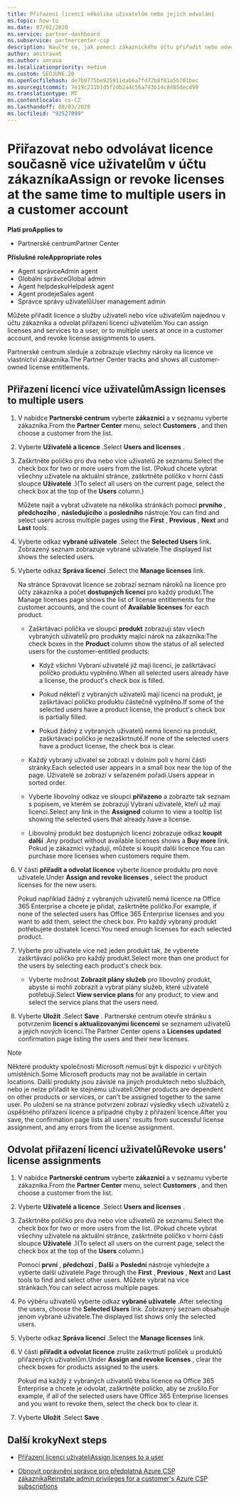 ```yaml
---
title: Přiřazení licencí několika uživatelům nebo jejich odvolání
ms.topic: how-to
ms.date: 07/02/2020
ms.service: partner-dashboard
ms.subservice: partnercenter-csp
description: Naučte se, jak pomocí zákaznického účtu přiřadit nebo odvolat licence a služby jednomu uživateli nebo více uživatelům najednou.
author: amitravat
ms.author: amrava
ms.localizationpriority: medium
ms.custom: SEOJUNE.20
ms.openlocfilehash: de7b9775be925911dab6a7fd72b8f81a5b701bec
ms.sourcegitcommit: 7e19c211b1d5f2db2a4c56a743b14c8485decd99
ms.translationtype: MT
ms.contentlocale: cs-CZ
ms.lasthandoff: 08/03/2020
ms.locfileid: "92527099"
---
```

# <a name="assign-or-revoke-licenses-at-the-same-time-to-multiple-users-in-a-customer-account"></a><span data-ttu-id="ecf21-103">Přiřazovat nebo odvolávat licence současně více uživatelům v účtu zákazníka</span><span class="sxs-lookup"><span data-stu-id="ecf21-103">Assign or revoke licenses at the same time to multiple users in a customer account</span></span>

<span data-ttu-id="ecf21-104">**Platí pro**</span><span class="sxs-lookup"><span data-stu-id="ecf21-104">**Applies to**</span></span>

- <span data-ttu-id="ecf21-105">Partnerské centrum</span><span class="sxs-lookup"><span data-stu-id="ecf21-105">Partner Center</span></span>

<span data-ttu-id="ecf21-106">**Příslušné role**</span><span class="sxs-lookup"><span data-stu-id="ecf21-106">**Appropriate roles**</span></span>

- <span data-ttu-id="ecf21-107">Agent správce</span><span class="sxs-lookup"><span data-stu-id="ecf21-107">Admin agent</span></span>
- <span data-ttu-id="ecf21-108">Globální správce</span><span class="sxs-lookup"><span data-stu-id="ecf21-108">Global admin</span></span>
- <span data-ttu-id="ecf21-109">Agent helpdesku</span><span class="sxs-lookup"><span data-stu-id="ecf21-109">Helpdesk agent</span></span>
- <span data-ttu-id="ecf21-110">Agent prodeje</span><span class="sxs-lookup"><span data-stu-id="ecf21-110">Sales agent</span></span>
- <span data-ttu-id="ecf21-111">Správce správy uživatelů</span><span class="sxs-lookup"><span data-stu-id="ecf21-111">User management admin</span></span>

<span data-ttu-id="ecf21-112">Můžete přiřadit licence a služby uživateli nebo více uživatelům najednou v účtu zákazníka a odvolat přiřazení licencí uživatelům.</span><span class="sxs-lookup"><span data-stu-id="ecf21-112">You can assign licenses and services to a user, or to multiple users at once in a customer account, and revoke license assignments to users.</span></span>

<span data-ttu-id="ecf21-113">Partnerské centrum sleduje a zobrazuje všechny nároky na licence ve vlastnictví zákazníka.</span><span class="sxs-lookup"><span data-stu-id="ecf21-113">The Partner Center tracks and shows all customer-owned license entitlements.</span></span>

## <a name="assign-licenses-to-multiple-users"></a><span data-ttu-id="ecf21-114">Přiřazení licencí více uživatelům</span><span class="sxs-lookup"><span data-stu-id="ecf21-114">Assign licenses to multiple users</span></span>

1. <span data-ttu-id="ecf21-115">V nabídce **Partnerské centrum** vyberte **zákazníci** a v seznamu vyberte zákazníka.</span><span class="sxs-lookup"><span data-stu-id="ecf21-115">From the **Partner Center** menu, select **Customers** , and then choose a customer from the list.</span></span>

2. <span data-ttu-id="ecf21-116">Vyberte **Uživatelé a licence** .</span><span class="sxs-lookup"><span data-stu-id="ecf21-116">Select **Users and licenses** .</span></span>

3. <span data-ttu-id="ecf21-117">Zaškrtněte políčko pro dva nebo více uživatelů ze seznamu.</span><span class="sxs-lookup"><span data-stu-id="ecf21-117">Select the check box for two or more users from the list.</span></span> <span data-ttu-id="ecf21-118">(Pokud chcete vybrat všechny uživatele na aktuální stránce, zaškrtněte políčko v horní části sloupce **Uživatelé** .)</span><span class="sxs-lookup"><span data-stu-id="ecf21-118">(To select all users on the current page, select the check box at the top of the **Users** column.)</span></span>

    <span data-ttu-id="ecf21-119">Můžete najít a vybrat uživatele na několika stránkách pomocí **prvního** , **předchozího** , **následujícího** a **posledního** nástroje.</span><span class="sxs-lookup"><span data-stu-id="ecf21-119">You can find and select users across multiple pages using the **First** , **Previous** , **Next** and **Last** tools.</span></span>

4. <span data-ttu-id="ecf21-120">Vyberte odkaz **vybrané uživatele** .</span><span class="sxs-lookup"><span data-stu-id="ecf21-120">Select the **Selected Users** link.</span></span> <span data-ttu-id="ecf21-121">Zobrazený seznam zobrazuje vybrané uživatele.</span><span class="sxs-lookup"><span data-stu-id="ecf21-121">The displayed list shows the selected users.</span></span>

5. <span data-ttu-id="ecf21-122">Vyberte odkaz **Správa licencí** .</span><span class="sxs-lookup"><span data-stu-id="ecf21-122">Select the **Manage licenses** link.</span></span>

    <span data-ttu-id="ecf21-123">Na stránce Spravovat licence se zobrazí seznam nároků na licence pro účty zákazníka a počet **dostupných licencí** pro každý produkt.</span><span class="sxs-lookup"><span data-stu-id="ecf21-123">The Manage licenses page shows the list of license entitlements for the customer accounts, and the count of **Available licenses** for each product.</span></span>

    - <span data-ttu-id="ecf21-124">Zaškrtávací políčka ve sloupci **produkt** zobrazují stav všech vybraných uživatelů pro produkty mající nárok na zákazníka:</span><span class="sxs-lookup"><span data-stu-id="ecf21-124">The check boxes in the **Product** column show the status of all selected users for the customer-entitled products:</span></span>

       - <span data-ttu-id="ecf21-125">Když všichni Vybraní uživatelé již mají licenci, je zaškrtávací políčko produktu vyplněno.</span><span class="sxs-lookup"><span data-stu-id="ecf21-125">When all selected users already have a license, the product's check box is filled.</span></span>

       - <span data-ttu-id="ecf21-126">Pokud někteří z vybraných uživatelů mají licenci na produkt, je zaškrtávací políčko produktu částečně vyplněno.</span><span class="sxs-lookup"><span data-stu-id="ecf21-126">If some of the selected users have a product license, the product's check box is partially filled.</span></span>

       - <span data-ttu-id="ecf21-127">Pokud žádný z vybraných uživatelů nemá licenci na produkt, zaškrtávací políčko je nezaškrtnuté.</span><span class="sxs-lookup"><span data-stu-id="ecf21-127">If none of the selected users have a product license, the check box is clear.</span></span>

    - <span data-ttu-id="ecf21-128">Každý vybraný uživatel se zobrazí v dolním poli v horní části stránky.</span><span class="sxs-lookup"><span data-stu-id="ecf21-128">Each selected user appears in a small box near the top of the page.</span></span> <span data-ttu-id="ecf21-129">Uživatelé se zobrazí v seřazeném pořadí.</span><span class="sxs-lookup"><span data-stu-id="ecf21-129">Users appear in sorted order.</span></span>

    - <span data-ttu-id="ecf21-130">Vyberte libovolný odkaz ve sloupci **přiřazeno** a zobrazte tak seznam s popisem, ve kterém se zobrazují Vybraní uživatelé, kteří už mají licenci.</span><span class="sxs-lookup"><span data-stu-id="ecf21-130">Select any link in the **Assigned** column to view a tooltip list showing the selected users that already have a license.</span></span>

    - <span data-ttu-id="ecf21-131">Libovolný produkt bez dostupných licencí zobrazuje odkaz **koupit další** .</span><span class="sxs-lookup"><span data-stu-id="ecf21-131">Any product without available licenses shows a **Buy more** link.</span></span> <span data-ttu-id="ecf21-132">Pokud je zákazníci vyžadují, můžete si koupit další licence.</span><span class="sxs-lookup"><span data-stu-id="ecf21-132">You can purchase more licenses when customers require them.</span></span>

6. <span data-ttu-id="ecf21-133">V části **přiřadit a odvolat licence** vyberte licence produktu pro nové uživatele.</span><span class="sxs-lookup"><span data-stu-id="ecf21-133">Under **Assign and revoke licenses** , select the product licenses for the new users.</span></span> 

   <span data-ttu-id="ecf21-134">Pokud například žádný z vybraných uživatelů nemá licence na Office 365 Enterprise a chcete je přidat, zaškrtněte políčko.</span><span class="sxs-lookup"><span data-stu-id="ecf21-134">For example, if none of the selected users has Office 365 Enterprise licenses and you want to add them, select the check box.</span></span> <span data-ttu-id="ecf21-135">Pro každý vybraný produkt potřebujete dostatek licencí.</span><span class="sxs-lookup"><span data-stu-id="ecf21-135">You need enough licenses for each selected product.</span></span>

7. <span data-ttu-id="ecf21-136">Vyberte pro uživatele více než jeden produkt tak, že vyberete zaškrtávací políčko pro každý produkt.</span><span class="sxs-lookup"><span data-stu-id="ecf21-136">Select more than one product for the users by selecting each product's check box.</span></span>
    -   <span data-ttu-id="ecf21-137">Vyberte možnost **Zobrazit plány služeb** pro libovolný produkt, abyste si mohli zobrazit a vybrat plány služeb, které uživatelé potřebují.</span><span class="sxs-lookup"><span data-stu-id="ecf21-137">Select **View service plans** for any product, to view and select the service plans that the users need.</span></span>

8. <span data-ttu-id="ecf21-138">Vyberte **Uložit** .</span><span class="sxs-lookup"><span data-stu-id="ecf21-138">Select **Save** .</span></span> <span data-ttu-id="ecf21-139">Partnerské centrum otevře stránku s potvrzením **licencí s aktualizovanými licencemi** se seznamem uživatelů a jejich nových licencí.</span><span class="sxs-lookup"><span data-stu-id="ecf21-139">The Partner Center opens a **Licenses updated** confirmation page listing the users and their new licenses.</span></span>

>[!NOTE]
><span data-ttu-id="ecf21-140">Některé produkty společnosti Microsoft nemusí být k dispozici v určitých umístěních.</span><span class="sxs-lookup"><span data-stu-id="ecf21-140">Some Microsoft products may not be available in certain locations.</span></span> <span data-ttu-id="ecf21-141">Další produkty jsou závislé na jiných produktech nebo službách, nebo je nelze přiřadit ke stejnému uživateli.</span><span class="sxs-lookup"><span data-stu-id="ecf21-141">Other products are dependent on other products or services, or can't be assigned together to the same user.</span></span> <span data-ttu-id="ecf21-142">Po uložení se na stránce potvrzení zobrazí výsledky všech uživatelů z úspěšného přiřazení licence a případné chyby z přiřazení licence.</span><span class="sxs-lookup"><span data-stu-id="ecf21-142">After you save, the confirmation page lists all users' results from successful license assignment, and any errors from the license assignment.</span></span>

## <a name="revoke-users-license-assignments"></a><span data-ttu-id="ecf21-143">Odvolat přiřazení licencí uživatelů</span><span class="sxs-lookup"><span data-stu-id="ecf21-143">Revoke users' license assignments</span></span>

1. <span data-ttu-id="ecf21-144">V nabídce **Partnerské centrum** vyberte **zákazníci** a v seznamu vyberte zákazníka.</span><span class="sxs-lookup"><span data-stu-id="ecf21-144">From the **Partner Center** menu, select **Customers** , and then choose a customer from the list.</span></span>

2. <span data-ttu-id="ecf21-145">Vyberte **Uživatelé a licence** .</span><span class="sxs-lookup"><span data-stu-id="ecf21-145">Select **Users and licenses** .</span></span>

3. <span data-ttu-id="ecf21-146">Zaškrtněte políčko pro dva nebo více uživatelů ze seznamu.</span><span class="sxs-lookup"><span data-stu-id="ecf21-146">Select the check box for two or more users from the list.</span></span> <span data-ttu-id="ecf21-147">(Pokud chcete vybrat všechny uživatele na aktuální stránce, zaškrtněte políčko v horní části sloupce **Uživatelé** .)</span><span class="sxs-lookup"><span data-stu-id="ecf21-147">(To select all users on the current page, select the check box at the top of the **Users** column.)</span></span>

    <span data-ttu-id="ecf21-148">Pomocí **první** , **předchozí** , **Další** a **Poslední** nástroje vyhledejte a vyberte další uživatele.</span><span class="sxs-lookup"><span data-stu-id="ecf21-148">Page through the **First** , **Previous** , **Next** and **Last** tools to find and select other users.</span></span> <span data-ttu-id="ecf21-149">Můžete vybrat na více stránkách.</span><span class="sxs-lookup"><span data-stu-id="ecf21-149">You can select across multiple pages.</span></span>

4. <span data-ttu-id="ecf21-150">Po výběru uživatelů vyberte odkaz **vybrané uživatele** .</span><span class="sxs-lookup"><span data-stu-id="ecf21-150">After selecting the users, choose the **Selected Users** link.</span></span> <span data-ttu-id="ecf21-151">Zobrazený seznam obsahuje jenom vybrané uživatele.</span><span class="sxs-lookup"><span data-stu-id="ecf21-151">The displayed list shows only the selected users.</span></span>

5. <span data-ttu-id="ecf21-152">Vyberte odkaz **Správa licencí** .</span><span class="sxs-lookup"><span data-stu-id="ecf21-152">Select the **Manage licenses** link.</span></span>

6. <span data-ttu-id="ecf21-153">V části **přiřadit a odvolat licence** zrušte zaškrtnutí políček u produktů přiřazených uživatelům.</span><span class="sxs-lookup"><span data-stu-id="ecf21-153">Under **Assign and revoke licenses** , clear the check boxes for products assigned to the users.</span></span>

   <span data-ttu-id="ecf21-154">Pokud má každý z vybraných uživatelů třeba licence na Office 365 Enterprise a chcete je odvolat, zaškrtněte políčko, aby se zrušilo.</span><span class="sxs-lookup"><span data-stu-id="ecf21-154">For example, if all of the selected users have Office 365 Enterprise licenses and you want to revoke them, select the check box to clear it.</span></span>

7. <span data-ttu-id="ecf21-155">Vyberte **Uložit** .</span><span class="sxs-lookup"><span data-stu-id="ecf21-155">Select **Save** .</span></span>

## <a name="next-steps"></a><span data-ttu-id="ecf21-156">Další kroky</span><span class="sxs-lookup"><span data-stu-id="ecf21-156">Next steps</span></span>

- [<span data-ttu-id="ecf21-157">Přiřazení licencí uživateli</span><span class="sxs-lookup"><span data-stu-id="ecf21-157">Assign licenses to a user</span></span>](assign-licenses-to-users.md)

- [<span data-ttu-id="ecf21-158">Obnovit oprávnění správce pro předplatná Azure CSP zákazníka</span><span class="sxs-lookup"><span data-stu-id="ecf21-158">Reinstate admin privileges for a customer's Azure CSP subscriptions</span></span>](revoke-reinstate-csp.md)